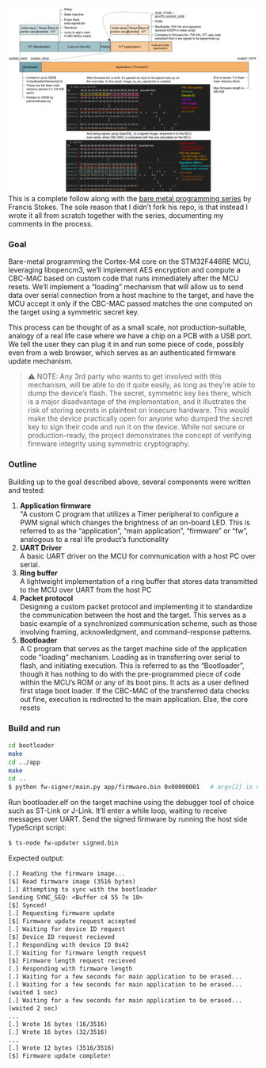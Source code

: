 ![](flash_layout.png)
This is a complete follow along with the [bare metal programming series](https://www.youtube.com/playlist?list=PLP29wDx6QmW7HaCrRydOnxcy8QmW0SNdQ) by Francis Stokes. The sole reason that I didn’t fork his repo, is that instead I wrote it all from scratch together with the series, documenting my comments in the process.  
### Goal
Bare-metal programming the Cortex-M4 core on the STM32F446RE MCU, leveraging libopencm3, we’ll implement AES encryption and compute a CBC-MAC based on custom code that runs immediately after the MCU resets. We’ll implement a “loading” mechanism that will allow us to send data over serial connection from a host machine to the target, and have the MCU accept it only if the CBC-MAC passed matches the one computed on the target using a symmetric secret key.  

This process can be thought of as a small scale, not production-suitable, analogy of a real life case where we have a chip on a PCB with a USB port. We tell the user they can plug it in and run some piece of code, possibly even from a web browser, which serves as an authenticated firmware update mechanism.  

> ⚠️ NOTE: Any 3rd party who wants to get involved with this mechanism, will be able to do it quite easily, as long as they’re able to dump the device’s flash. The secret, symmetric key lies there, which is a major disadvantage of the implementation, and it  illustrates the risk of storing secrets in plaintext on insecure hardware. This would make the device practically open for anyone who dumped the secret key to sign their code and run it on the device.  While not secure or production-ready, the project demonstrates the concept of verifying firmware integrity using symmetric cryptography.  

### Outline
Building up to the goal described above, several components were written and tested:  
1. **Application firmware**  
"A custom C program that utilizes a Timer peripheral to configure a PWM signal which changes the brightness of an on-board LED. This is referred to as the “application”, “main application”, “firmware” or “fw”, analogous to a real life product’s functionality  
2. **UART Driver**  
A basic UART driver on the MCU for communication with a host PC over serial.  
3. **Ring buffer**  
A lightweight implementation of a ring buffer that stores data transmitted to the MCU over UART from the host PC  
4. **Packet protocol**  
Designing a custom packet protocol and implementing it to standardize the communication between the host and the target. This serves as a basic example of a synchronized communication scheme, such as those involving framing, acknowledgment, and command-response patterns.  
5. **Bootloader**  
A C program that serves as the target machine side of the application code “loading”  mechanism. Loading as in transferring over serial to flash, and initiating execution. This is referred to as the “Bootloader”, though it has nothing to do with the pre-programmed piece of code within the MCU’s ROM or any of its boot pins. It acts as a user defined first stage boot loader. If the CBC-MAC of the transferred data checks out fine, execution is redirected to the main application. Else, the core resets  

### Build and run
```bash
cd bootloader
make
cd ../app
make
cd ..
$ python fw-signer/main.py app/firmware.bin 0x00000001   # argv[2] is version number in hex
```
Run bootloader.elf on the target machine using the debugger tool of choice such as ST-Link or J-Link. It’ll enter a while loop, waiting to receive messages over UART. Send the signed firmware by running the host side TypeScript script:
```bash
$ ts-node fw-updater signed.bin
```
Expected output:
```
[.] Reading the firmware image...
[$] Read firmware image (3516 bytes)
[.] Attempting to sync with the bootloader
Sending SYNC_SEQ: <Buffer c4 55 7e 10>
[$] Synced!
[.] Requesting firmware update
[$] Firmware update request accepted
[.] Waiting for device ID request
[$] Device ID request recieved
[.] Responding with device ID 0x42
[.] Waiting for firmware length request
[$] Firmware length request recieved
[.] Responding with firmware length
[.] Waiting for a few seconds for main application to be erased...
[.] Waiting for a few seconds for main application to be erased... (waited 1 sec)
[.] Waiting for a few seconds for main application to be erased... (waited 2 sec)
...
[.] Wrote 16 bytes (16/3516)
[.] Wrote 16 bytes (32/3516)
...
[.] Wrote 12 bytes (3516/3516)
[$] Firmware update complete!
```

